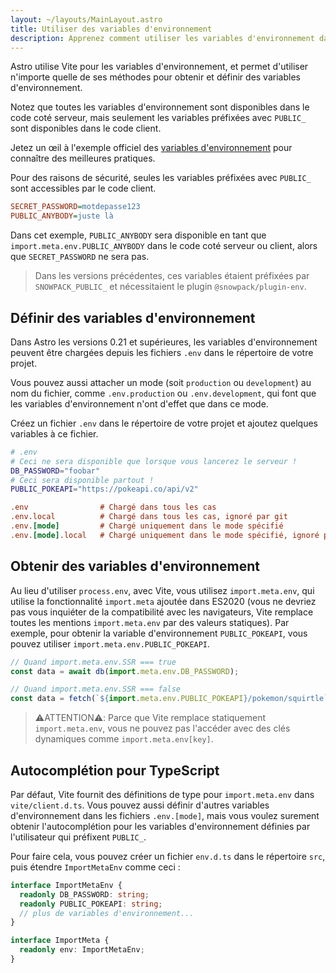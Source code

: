 ```yaml
---
layout: ~/layouts/MainLayout.astro
title: Utiliser des variables d'environnement
description: Apprenez comment utiliser les variables d'environnement dans un projet Astro.
---
```


Astro utilise Vite pour les variables d'environnement, et permet d'utiliser n'importe quelle de ses méthodes pour obtenir et définir des variables d'environnement.

Notez que toutes les variables d'environnement sont disponibles dans le code coté serveur, mais seulement les variables préfixées avec `PUBLIC_` sont disponibles dans le code client.

Jetez un œil à l'exemple officiel des [variables d'environnement](https://github.com/withastro/astro/tree/main/examples/env-vars) pour connaître des meilleures pratiques.

Pour des raisons de sécurité, seules les variables préfixées avec `PUBLIC_` sont accessibles par le code client.

```ini
SECRET_PASSWORD=motdepasse123
PUBLIC_ANYBODY=juste là
```

Dans cet exemple, `PUBLIC_ANYBODY` sera disponible en tant que `import.meta.env.PUBLIC_ANYBODY` dans le code coté serveur ou client, alors que `SECRET_PASSWORD` ne sera pas.

> Dans les versions précédentes, ces variables étaient préfixées par `SNOWPACK_PUBLIC_` et nécessitaient le plugin `@snowpack/plugin-env`.

## Définir des variables d'environnement

Dans Astro les versions 0.21 et supérieures, les variables d'environnement peuvent être chargées depuis les fichiers `.env` dans le répertoire de votre projet.

Vous pouvez aussi attacher un mode (soit `production` ou `development`) au nom du fichier, comme `.env.production` ou `.env.development`, qui font que les variables d'environnement n'ont d'effet que dans ce mode.

Créez un fichier `.env` dans le répertoire de votre projet et ajoutez quelques variables à ce fichier.

```bash
# .env
# Ceci ne sera disponible que lorsque vous lancerez le serveur !
DB_PASSWORD="foobar"
# Ceci sera disponible partout !
PUBLIC_POKEAPI="https://pokeapi.co/api/v2"
```

```ini
.env                # Chargé dans tous les cas
.env.local          # Chargé dans tous les cas, ignoré par git
.env.[mode]         # Chargé uniquement dans le mode spécifié
.env.[mode].local   # Chargé uniquement dans le mode spécifié, ignoré par git
```

## Obtenir des variables d'environnement

Au lieu d'utiliser `process.env`, avec Vite, vous utilisez `import.meta.env`, qui utilise la fonctionnalité `import.meta` ajoutée dans ES2020 (vous ne devriez pas vous inquiéter de la compatibilité avec les navigateurs, Vite remplace toutes les mentions `import.meta.env` par des valeurs statiques). Par exemple, pour obtenir la variable d'environnement `PUBLIC_POKEAPI`, vous pouvez utiliser `import.meta.env.PUBLIC_POKEAPI`.

```js
// Quand import.meta.env.SSR === true
const data = await db(import.meta.env.DB_PASSWORD);

// Quand import.meta.env.SSR === false
const data = fetch(`${import.meta.env.PUBLIC_POKEAPI}/pokemon/squirtle`);
```

> ⚠️ATTENTION⚠️:
> Parce que Vite remplace statiquement `import.meta.env`, vous ne pouvez pas l'accéder avec des clés dynamiques comme `import.meta.env[key]`.

## Autocomplétion pour TypeScript

Par défaut, Vite fournit des définitions de type pour `import.meta.env` dans `vite/client.d.ts`. Vous pouvez aussi définir d'autres variables d'environnement dans les fichiers `.env.[mode]`, mais vous voulez surement obtenir l'autocomplétion pour les variables d'environnement définies par l'utilisateur qui préfixent `PUBLIC_`.

Pour faire cela, vous pouvez créer un fichier `env.d.ts` dans le répertoire `src`, puis étendre `ImportMetaEnv` comme ceci :

```ts
interface ImportMetaEnv {
  readonly DB_PASSWORD: string;
  readonly PUBLIC_POKEAPI: string;
  // plus de variables d'environnement...
}

interface ImportMeta {
  readonly env: ImportMetaEnv;
}
```
